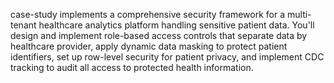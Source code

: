 case-study implements a comprehensive security framework for a multi-tenant healthcare analytics platform handling sensitive patient data. You'll design and implement role-based access controls that separate data by healthcare provider, apply dynamic data masking to protect patient identifiers, set up row-level security for patient privacy, and implement CDC tracking to audit all access to protected health information.